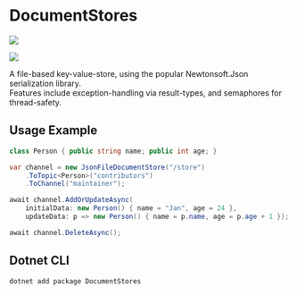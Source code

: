 # DocumentStores

[![](https://github.com/JanDonnermayer/DocumentStores/workflows/UnitTests/badge.svg)](
https://github.com/JanDonnermayer/DocumentStores/actions)

[![](https://img.shields.io/badge/nuget-v0.1.2-blue.svg)](
https://www.nuget.org/packages/DocumentStores/)

A file-based key-value-store, using the popular Newtonsoft.Json serialization library.  
Features include exception-handling via result-types, and semaphores for thread-safety.

## Usage Example

```csharp
class Person { public string name; public int age; }

var channel = new JsonFileDocumentStore("/store")
    .ToTopic<Person>("contributors")
    .ToChannel("maintainer");

await channel.AddOrUpdateAsync(
    initialData: new Person() { name = "Jan", age = 24 },
    updateData: p => new Person() { name = p.name, age = p.age + 1 });

await channel.DeleteAsync();
```

## Dotnet CLI

```powershell
dotnet add package DocumentStores
```
